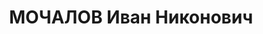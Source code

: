 ---
title: МОЧАЛОВ Иван Никонович
description: "Род. в 1904, Кировская обл., Котельничский р-н, Макарьевский с/с, дер.\
  \ Мочаловы, русский. Проживал: г. Киев. Военный инженер 3 ранга, начальник окружной\
  \ химической лаборатории при военном складе № 64. \n  Обв. по ст. 54 пп. 1 \"б\"\
  , 8, 11 УК УССР. Приговор: ВК ВС СССР, 25.12.1937 – ВМН и лишение воинского звания\
  \ \"военный инженер 3 ранга\". \n  Реабилитирован 10.11.1956"
---